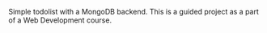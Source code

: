 Simple todolist with a MongoDB backend. 
This is a guided project as a part of a Web Development course.